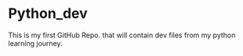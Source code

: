 # Python_dev
This is my first GitHub Repo. that will contain dev files from my python learning journey.
